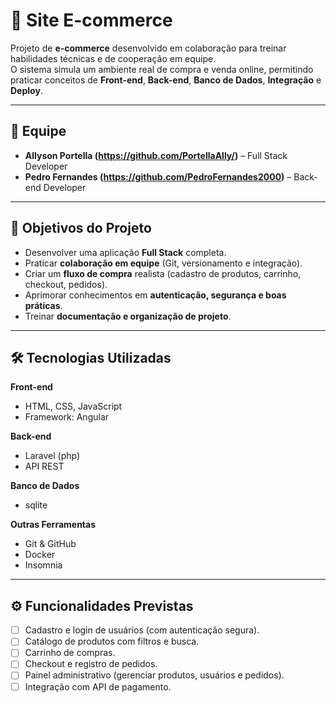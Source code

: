 # 🛒 Site E-commerce

Projeto de **e-commerce** desenvolvido em colaboração para treinar habilidades técnicas e de cooperação em equipe.  
O sistema simula um ambiente real de compra e venda online, permitindo praticar conceitos de **Front-end**, **Back-end**, **Banco de Dados**, **Integração** e **Deploy**.

---

## 👥 Equipe
- **Allyson Portella (https://github.com/PortellaAlly/)** – Full Stack Developer  
- **Pedro Fernandes (https://github.com/PedroFernandes2000)** – Back-end Developer  

---

## 🚀 Objetivos do Projeto
- Desenvolver uma aplicação **Full Stack** completa.  
- Praticar **colaboração em equipe** (Git, versionamento e integração).  
- Criar um **fluxo de compra** realista (cadastro de produtos, carrinho, checkout, pedidos).  
- Aprimorar conhecimentos em **autenticação, segurança e boas práticas**.  
- Treinar **documentação e organização de projeto**.  

---

## 🛠️ Tecnologias Utilizadas
**Front-end**  
- HTML, CSS, JavaScript  
- Framework: Angular 

**Back-end**  
- Laravel (php)
- API REST  

**Banco de Dados**  
- sqlite 

**Outras Ferramentas**  
- Git & GitHub  
- Docker 
- Insomnia

---

## ⚙️ Funcionalidades Previstas
- [ ] Cadastro e login de usuários (com autenticação segura).  
- [ ] Catálogo de produtos com filtros e busca.  
- [ ] Carrinho de compras.  
- [ ] Checkout e registro de pedidos.  
- [ ] Painel administrativo (gerenciar produtos, usuários e pedidos).  
- [ ] Integração com API de pagamento.  
